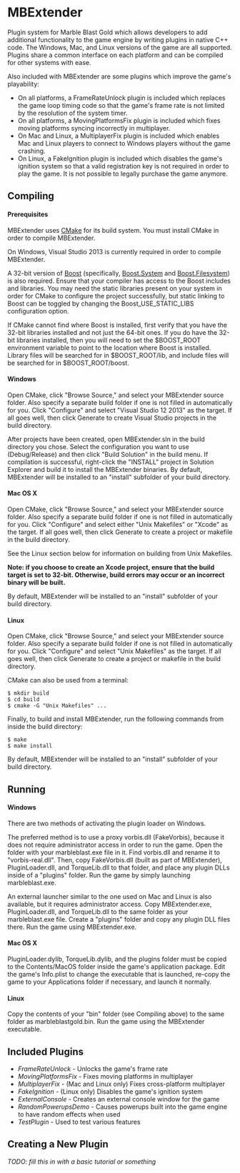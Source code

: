MBExtender
==========

Plugin system for Marble Blast Gold which allows developers to add additional functionality to the game engine by writing plugins in native C++ code. The Windows, Mac, and Linux versions of the game are all supported. Plugins share a common interface on each platform and can be compiled for other systems with ease.

Also included with MBExtender are some plugins which improve the game's playability:
+ On all platforms, a FrameRateUnlock plugin is included which replaces the game loop timing code so that the game's frame rate is not limited by the resolution of the system timer.
+ On all platforms, a MovingPlatformsFix plugin is included which fixes moving platforms syncing incorrectly in multiplayer.
+ On Mac and Linux, a MultiplayerFix plugin is included which enables Mac and Linux players to connect to Windows players without the game crashing.
+ On Linux, a FakeIgnition plugin is included which disables the game's ignition system so that a valid registration key is not required in order to play the game. It is not possible to legally purchase the game anymore.

Compiling
---------

#### Prerequisites ####
MBExtender uses [CMake](http://www.cmake.org/) for its build system. You must install CMake in order to compile MBExtender.

On Windows, Visual Studio 2013 is currently required in order to compile MBExtender.

A 32-bit version of [Boost](http://www.boost.org/) (specifically, [Boost.System](http://www.boost.org/doc/libs/1_57_0/libs/system/doc/index.html) and [Boost.Filesystem](http://www.boost.org/doc/libs/1_56_0/libs/filesystem/doc/index.htm)) is also required. Ensure that your compiler has access to the Boost includes and libraries. You may need the static libraries present on your system in order for CMake to configure the project successfully, but static linking to Boost can be toggled by changing the Boost_USE_STATIC_LIBS configuration option.

If CMake cannot find where Boost is installed, first verify that you have the 32-bit libraries installed and not just the 64-bit ones. If you do have the 32-bit libraries installed, then you will need to set the $BOOST_ROOT environment variable to point to the location where Boost is installed. Library files will be searched for in $BOOST_ROOT/lib, and include files will be searched for in $BOOST_ROOT/boost.

#### Windows ####
Open CMake, click "Browse Source," and select your MBExtender source folder. Also specify a separate build folder if one is not filled in automatically for you. Click "Configure" and select "Visual Studio 12 2013" as the target. If all goes well, then click Generate to create Visual Studio projects in the build directory.

After projects have been created, open MBExtender.sln in the build directory you chose. Select the configuration you want to use (Debug/Release) and then click "Build Solution" in the build menu. If compilation is successful, right-click the "INSTALL" project in Solution Explorer and build it to install the MBExtender binaries. By default, MBExtender will be installed to an "install" subfolder of your build directory.

#### Mac OS X ####
Open CMake, click "Browse Source," and select your MBExtender source folder. Also specify a separate build folder if one is not filled in automatically for you. Click "Configure" and select either "Unix Makefiles" or "Xcode" as the target. If all goes well, then click Generate to create a project or makefile in the build directory.

See the Linux section below for information on building from Unix Makefiles.

**Note: if you choose to create an Xcode project, ensure that the build target is set to 32-bit. Otherwise, build errors may occur or an incorrect binary will be built.**

By default, MBExtender will be installed to an "install" subfolder of your build directory.

#### Linux ####
Open CMake, click "Browse Source," and select your MBExtender source folder. Also specify a separate build folder if one is not filled in automatically for you. Click "Configure" and select "Unix Makefiles" as the target. If all goes well, then click Generate to create a project or makefile in the build directory.

CMake can also be used from a terminal:
```
$ mkdir build
$ cd build
$ cmake -G "Unix Makefiles" ...
```

Finally, to build and install MBExtender, run the following commands from inside the build directory:
```
$ make
$ make install
```

By default, MBExtender will be installed to an "install" subfolder of your build directory.

Running
-------

#### Windows ####
There are two methods of activating the plugin loader on Windows.

The preferred method is to use a proxy vorbis.dll (FakeVorbis), because it does not require administrator access in order to run the game. Open the folder with your marbleblast.exe file in it. Find vorbis.dll and rename it to "vorbis-real.dll". Then, copy FakeVorbis.dll (built as part of MBExtender), PluginLoader.dll, and TorqueLib.dll to that folder, and place any plugin DLLs inside of a "plugins" folder. Run the game by simply launching marbleblast.exe.

An external launcher similar to the one used on Mac and Linux is also available, but it requires administrator access. Copy MBExtender.exe, PluginLoader.dll, and TorqueLib.dll to the same folder as your marbleblast.exe file. Create a "plugins" folder and copy any plugin DLL files there. Run the game using MBExtender.exe.

#### Mac OS X ####
PluginLoader.dylib, TorqueLib.dylib, and the plugins folder must be copied to the Contents/MacOS folder inside the game's application package. Edit the game's Info.plist to change the executable that is launched, re-copy the game to your Applications folder if necessary, and launch it normally.

#### Linux ####
Copy the contents of your "bin" folder (see Compiling above) to the same folder as marbleblastgold.bin. Run the game using the MBExtender executable.

Included Plugins
----------------

+ *FrameRateUnlock* - Unlocks the game's frame rate
+ *MovingPlatformsFix* - Fixes moving platforms in multiplayer
+ *MultiplayerFix* - (Mac and Linux only) Fixes cross-platform multiplayer
+ *FakeIgnition* - (Linux only) Disables the game's ignition system
+ *ExternalConsole* - Creates an external console window for the game
+ *RandomPowerupsDemo* - Causes powerups built into the game engine to have random effects when used
+ *TestPlugin* - Used to test various features

Creating a New Plugin
---------------------

*TODO: fill this in with a basic tutorial or something*
